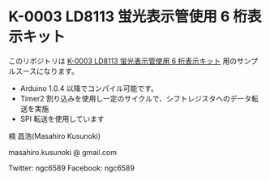 # K-0003 LD8113 蛍光表示管使用 6 桁表示キット

このリポジトリは [K-0003 LD8113 蛍光表示管使用 6 桁表示キット](http://mkusunoki.net/?page_id=2651)
用のサンプルスースになります。

* Arduino 1.0.4 以降でコンパイル可能です。
* Timer2 割り込みを使用し一定のサイクルで、シフトレジスタへのデータ転送を実施
* SPI 転送を使用しています

楠 昌浩(Masahiro Kusunoki)

masahiro.kusunoki @ gmail.com

Twitter: ngc6589
Facebook: ngc6589